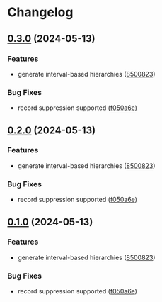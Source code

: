 # Changelog

## [0.3.0](https://github.com/IFCA-Advanced-Computing/anjana/compare/v0.2.1...v0.3.0) (2024-05-13)


### Features

* generate interval-based hierarchies ([8500823](https://github.com/IFCA-Advanced-Computing/anjana/commit/850082334322b14f6c5d98975aa3d93fb95a860c))


### Bug Fixes

* record suppression supported ([f050a6e](https://github.com/IFCA-Advanced-Computing/anjana/commit/f050a6ebaf2e13ed159e3beac7635c9b9b4ccb14))

## [0.2.0](https://github.com/IFCA-Advanced-Computing/anjana/compare/v0.1.1...v0.2.0) (2024-05-13)


### Features

* generate interval-based hierarchies ([8500823](https://github.com/IFCA-Advanced-Computing/anjana/commit/850082334322b14f6c5d98975aa3d93fb95a860c))


### Bug Fixes

* record suppression supported ([f050a6e](https://github.com/IFCA-Advanced-Computing/anjana/commit/f050a6ebaf2e13ed159e3beac7635c9b9b4ccb14))

## [0.1.0](https://github.com/IFCA-Advanced-Computing/anjana/compare/v0.0.2...v0.1.0) (2024-05-13)


### Features

* generate interval-based hierarchies ([8500823](https://github.com/IFCA-Advanced-Computing/anjana/commit/850082334322b14f6c5d98975aa3d93fb95a860c))


### Bug Fixes

* record suppression supported ([f050a6e](https://github.com/IFCA-Advanced-Computing/anjana/commit/f050a6ebaf2e13ed159e3beac7635c9b9b4ccb14))
